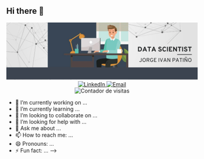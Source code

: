 ## Hi there 👋

<div id="header" align="center">
  <img decoding="async" src="https://github.com/JorgeIvan88/JorgeIvan88/blob/main/Imagen%20Github.png" width="800"/>
</div>

<div align="center">
  <a href="https://www.linkedin.com/in/jorge-iván-patiño-carrillo-4a56402a8">
    <img src="https://img.shields.io/badge/LinkedIn-0077B5?style=for-the-badge&logo=linkedin&logoColor=white" alt="LinkedIn">
  </a>
  <a href="mailto:jorgeipc85@gmail.com">
    <img src="https://img.shields.io/badge/Email-D14836?style=for-the-badge&logo=gmail&logoColor=white" alt="Email">
  </a>
</div>

<div id="badges" align="center">
  <img decoding="async" src="https://visitor-badge-reloaded.herokuapp.com/badge?page_id=JorgeIvan88.JorgeIvan88&color=00cf00" alt="Contador de visitas"/>
</div>


  
- 🔭 I’m currently working on ...
- 🌱 I’m currently learning ...
- 👯 I’m looking to collaborate on ...
- 🤔 I’m looking for help with ...
- 💬 Ask me about ...
- 📫 How to reach me: ...
- 😄 Pronouns: ...
- ⚡ Fun fact: ...
-->
